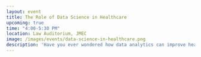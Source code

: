 ```yaml
---
layout: event
title: The Role of Data Science in Healthcare
upcoming: true
time: "4:00-5:30 PM"
location: Law Auditorium, JMEC
image: /images/events/data-science-in-healthcare.png
description: 'Have you ever wondered how data analytics can improve healthcare? Come meet data scientists from the Penn Medicine Predictive Analytics team, developers of the award-winning Penn Signals platform, and learn how their work helps improve patient health and wellness. The Penn Medicine Predictive Analytics team will give a talk at 4:00. We will hold a reception with light catered food outside the auditorium afterwards. RSVP here: <a href="https://goo.gl/forms/2qsYJs5BchkZ6EGS2">https://goo.gl/forms/2qsYJs5BchkZ6EGS2</a>'
---
```




